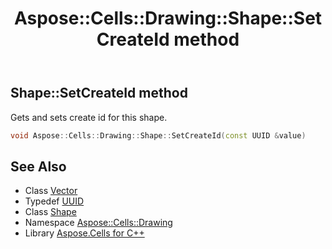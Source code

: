 ﻿---
title: Aspose::Cells::Drawing::Shape::SetCreateId method
linktitle: SetCreateId
second_title: Aspose.Cells for C++ API Reference
description: 'Aspose::Cells::Drawing::Shape::SetCreateId method. Gets and sets create id for this shape in C++.'
type: docs
weight: 18700
url: /cpp/aspose.cells.drawing/shape/setcreateid/
---
## Shape::SetCreateId method


Gets and sets create id for this shape.

```cpp
void Aspose::Cells::Drawing::Shape::SetCreateId(const UUID &value)
```

## See Also

* Class [Vector](../../../aspose.cells/vector/)
* Typedef [UUID](../../../aspose.cells/uuid/)
* Class [Shape](../)
* Namespace [Aspose::Cells::Drawing](../../)
* Library [Aspose.Cells for C++](../../../)
